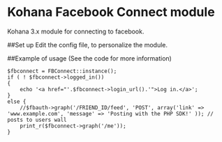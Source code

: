 # Kohana Facebook Connect module
Kohana 3.x module for connecting to facebook.

##Set up
Edit the config file, to personalize the module.

##Example of usage
(See the code for more information)

	$fbconnect = FBConnect::instance();
	if ( ! $fbconnect->logged_in())
	{
	    echo '<a href="'.$fbconnect->login_url().'">Log in.</a>';
	}
	else {
	    //$fbauth->graph('/FRIEND_ID/feed', 'POST', array('link' => 'www.example.com', 'message' => 'Posting with the PHP SDK!' )); // posts to users wall
	    print_r($fbconnect->graph('/me'));
	}